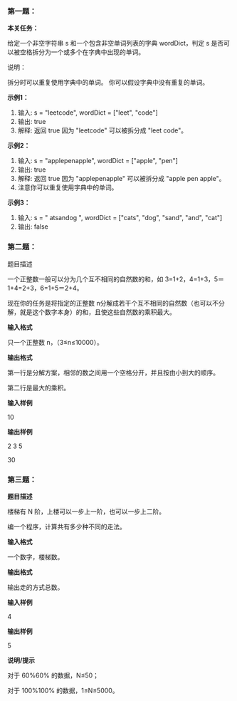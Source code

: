 ### **第一题：**

**本关任务：**

给定一个非空字符串 s 和一个包含非空单词列表的字典 wordDict，判定 s 是否可以被空格拆分为一个或多个在字典中出现的单词。

说明：

拆分时可以重复使用字典中的单词。 你可以假设字典中没有重复的单词。

**示例1：**

1. 输入: s     = "leetcode", wordDict = ["leet", "code"]
2. 输出:     true
3. 解释: 返回 true 因为 "leetcode" 可以被拆分成 "leet code"。

**示例2：**

1. 输入: s     = "applepenapple", wordDict = ["apple",     "pen"]
2. 输出:     true
3. 解释: 返回 true 因为 "applepenapple" 可以被拆分成 "apple pen apple"。
4.    注意你可以重复使用字典中的单词。

**示例3：**

1. 输入: s     = " atsandog ", wordDict = ["cats", "dog",     "sand", "and", "cat"]
2. 输出:     false

 

### **第二题：**

题目描述

一个正整数一般可以分为几个互不相同的自然数的和，如 3=1+2，4=1+3，5＝1+4=2+3，6=1+5＝2+4。

现在你的任务是将指定的正整数 n分解成若干个互不相同的自然数（也可以不分解，就是这个数字本身）的和，且使这些自然数的乘积最大。

**输入格式**

只一个正整数 n，（3≤n≤10000）。

**输出格式**

第一行是分解方案，相邻的数之间用一个空格分开，并且按由小到大的顺序。

第二行是最大的乘积。

**输入样例**

10

**输出样例**

2 3 5

30

 

### **第三题：**

**题目描述**

楼梯有 N 阶，上楼可以一步上一阶，也可以一步上二阶。

编一个程序，计算共有多少种不同的走法。

**输入格式**

一个数字，楼梯数。

**输出格式**

输出走的方式总数。

**输入样例**

4

**输出样例**

5

**说明/提示**

对于 60%60% 的数据，N≤50；

对于 100%100% 的数据，1≤N≤5000。

 